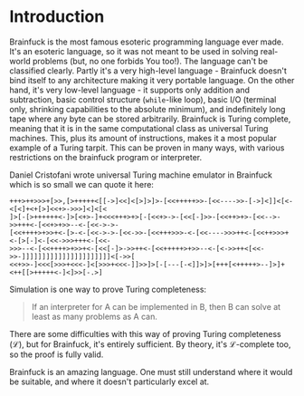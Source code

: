 
# Introduction

Brainfuck is the most famous esoteric programming language ever made. It's an esoteric language, so it was not meant to be used
in solving real-world problems (but, no one forbids You too!). The language can't be classified clearly. Partly it's a very high-level language - Brainfuck doesn't bind itself to any architecture making it very portable language. On the other hand, it's very
low-level language - it supports only addition and subtraction, basic control structure (`while`-like loop), basic I/O (terminal
only, shrinking capabilities to the absolute minimum), and indefinitely long tape where any byte can be stored arbitrarily. Brainfuck
is Turing complete, meaning that it is in the same computational class as universal Turing machines. This, plus its amount of
instructions, makes it a most popular example of a Turing tarpit. This can be proven in many ways, with various restrictions on
the brainfuck program or interpreter.

Daniel Cristofani wrote universal Turing machine emulator in Brainfuck which is so small we can quote it here:

```bf
+++>++>>>+[>>,[>+++++<[[->]<<]<[>]>]>-[<<+++++>>-[<<---->>-[->]<]]<[<-<[<]+<+[>]<<+>->>>]<]<[<
]>[-[>++++++<-]>[<+>-]+<<<+++>+>[-[<<+>->-[<<[-]>>-[<<++>+>-[<<-->->>+++<-[<<+>+>>--<-[<<->->-
[<<++++>+>>+<-[>-<-[<<->->-[<<->>-[<<+++>>>-<-[<<---->>>++<-[<<++>>>+<-[>[-]<-[<<->>>+++<-[<<-
>>>--<-[<<++++>+>>+<-[<<[-]>->>++<-[<<+++++>+>>--<-[<->>++<[<<->>-]]]]]]]]]]]]]]]]]]]]]]<[->>[
<<+>>-]<<<[>>>+<<<-]<[>>>+<<<-]]>>]>[-[---[-<]]>]>[+++[<+++++>--]>]+<++[[>+++++<-]<]>>[-.>]
```

Simulation is one way to prove Turing completeness:

 > If an interpreter for A can be implemented in B, then B can solve at least as many problems as A can.

There are some difficulties with this way of proving Turing completeness (ℒ), but for Brainfuck, it's entirely sufficient. By theory,
it's ℒ-complete too, so the proof is fully valid.

Brainfuck is an amazing language. One must still understand where it would be suitable, and where it doesn't particularly excel
at.
